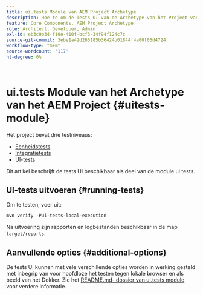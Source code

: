 ```yaml
---
title: ui.tests Module van AEM Project Archetype
description: Hoe te om de Tests UI van de Archetype van het Project van de AEM te gebruiken
feature: Core Components, AEM Project Archetype
role: Architect, Developer, Admin
exl-id: eb3c9b34-f10e-410f-bcf3-34f94f124c7c
source-git-commit: 3ebe1a42d265185b36424b01844f4a00f05d4724
workflow-type: tm+mt
source-wordcount: '117'
ht-degree: 0%

---
```


# ui.tests Module van het Archetype van het AEM Project {#uitests-module}

Het project bevat drie testniveaus:

* [Eenheidstests](core.md#unit-tests)
* [Integratietests](ittests.md)
* UI-tests

Dit artikel beschrijft de tests UI beschikbaar als deel van de module ui.tests.

## UI-tests uitvoeren {#running-tests}

Om te testen, voer uit:

```shell
mvn verify -Pui-tests-local-execution
```

Na uitvoering zijn rapporten en logbestanden beschikbaar in de map `target/reports`.

## Aanvullende opties {#additional-options}

De tests UI kunnen met vele verschillende opties worden in werking gesteld met inbegrip van voor hoofdloze het testen tegen lokale browser en als beeld van het Dokker. Zie het [README.md- dossier van ui.tests module](https://github.com/adobe/aem-project-archetype/tree/master/src/main/archetype/ui.tests) voor verdere informatie.

